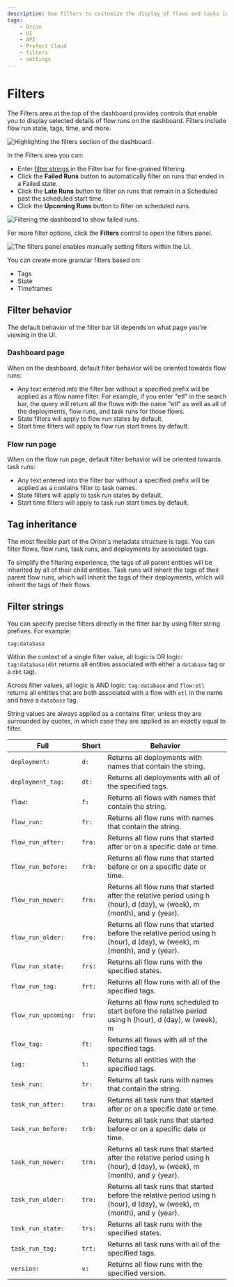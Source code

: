 ```yaml
---
description: Use filters to customize the display of flows and tasks in the Prefect UI.
tags:
    - Orion
    - UI
    - API
    - Prefect Cloud
    - filters
    - settings
---
```


# Filters

The Filters area at the top of the dashboard provides controls that enable you to display selected details of flow runs on the dashboard. Filters include flow run state, tags, time, and more. 

![Highlighting the filters section of the dashboard.](/img/ui/orion-dash-filters.png)

In the Filters area you can:

- Enter [filter strings](#filter-strings) in the Filter bar for fine-grained filtering.
- Click the **Failed Runs** button to automatically filter on runs that ended in a Failed state.
- Click the **Late Runs** button to filter on runs that remain in a Scheduled past the scheduled start time.
- Click the **Upcoming Runs** button to filter on scheduled runs.

![Filtering the dashboard to show failed runs.](/img/ui/orion-filters-failed.png)

For more filter options, click the **Filters** control to open the filters panel.

![The filters panel enables manually setting filters within the UI.](/img/ui/orion-filters-panel.png)

You can create more granular filters based on:

- Tags
- State
- Timeframes


## Filter behavior

The default behavior of the filter bar UI depends on what page you're viewing in the UI. 

### Dashboard page

When on the dashboard, default filter behavior will be oriented towards flow runs:

- Any text entered into the filter bar without a specified prefix will be applied as a flow name filter. For example, if you enter "etl" in the search bar, the query will return all the flows with the name "etl" as well as all of the deployments, flow runs, and task runs for those flows.
- State filters will apply to flow run states by default.
- Start time filters will apply to flow run start times by default.

### Flow run page

When on the flow run page, default filter behavior will be oriented towards task runs:

- Any text entered into the filter bar without a specified prefix will be applied as a contains filter to task names. 
- State filters will apply to task run states by default.
- Start time filters will apply to task run start times by default.

## Tag inheritance

The most flexible part of the Orion's metadata structure is tags. You can filter flows, flow runs, task runs, and deployments by associated tags. 

To simplify the filtering experience, the tags of all parent entities will be inherited by all of their child entities. Task runs will inherit the tags of their parent flow runs, which will inherit the tags of their deployments, which will inherit the tags of their flows. 

## Filter strings

You can specify precise filters directly in the filter bar by using filter string prefixes. For example:

```
tag:database
```

Within the context of a single filter value, all logic is OR logic: `tag:database|dbt` returns all entities associated with either a `database` tag or a `dbt` tag). 

Across filter values, all logic is AND logic: `tag:database` and `flow:etl` returns all entities that are both associated with a flow with `etl` in the name and have a `database` tag.

String values are always applied as a contains filter, unless they are surrounded by quotes, in which case they are applied as an exactly equal to filter.

| Full | Short | Behavior |
| --- | --- | --- |
| `deployment:` | `d:` | Returns all deployments with names that contain the string. | 
| `deployment_tag:` | `dt:` | Returns all deployments with all of the specified tags. |
| `flow:` | `f:` | Returns all flows with names that contain the string. |
| `flow_run:` | `fr:` | Returns all flow runs with names that contain the string. |
| `flow_run_after:` | `fra:` | Returns all flow runs that started after or on a specific date or time. |
| `flow_run_before:` | `frb:` | Returns all flow runs that started before or on a specific date or time. |
| `flow_run_newer:` | `frn:` | Returns all flow runs that started after the relative period using h (hour), d (day), w (week), m (month), and y (year). |
| `flow_run_older:` | `fro:` | Returns all flow runs that started before the relative period using h (hour), d (day), w (week), m (month), and y (year). |
| `flow_run_state:` | `frs:` | Returns all flow runs with the specified states. |
| `flow_run_tag:` | `frt:` | Returns all flow runs with all of the specified tags. |
| <span class="no-wrap">`flow_run_upcoming:`</span> | <span class="no-wrap">`fru:`</span> | Returns all flow runs scheduled to start before the relative period using h (hour), d (day), w (week), m | (month), and y (year). |
| `flow_tag:` | `ft:` | Returns all flows with all of the specified tags. |
| `tag:` | `t:` | Returns all entities with the specified tags. |
| `task_run:` | `tr:` | Returns all task runs with names that contain the string. |
| `task_run_after:` | `tra:` | Returns all task runs that started after or on a specific date or time. |
| `task_run_before:` | `trb:` | Returns all task runs that started before or on a specific date or time. |
| `task_run_newer:` | `trn:` | Returns all task runs that started after the relative period using h (hour), d (day), w (week), m (month), and y (year). |
| `task_run_older:` | `tro:` | Returns all task runs that started before the relative period using h (hour), d (day), w (week), m (month), and y (year). |
| `task_run_state:` | `trs:` | Returns all task runs with the specified states. |
| `task_run_tag:` | `trt:` | Returns all task runs with all of the specified tags. |
| `version:` | `v:` | Returns all flow runs with the specified version. |